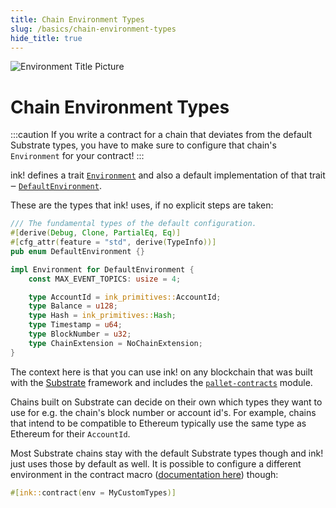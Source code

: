 ```yaml
---
title: Chain Environment Types
slug: /basics/chain-environment-types
hide_title: true
---
```


![Environment Title Picture](/img/title/environment.svg)

# Chain Environment Types

:::caution
If you write a contract for a chain that deviates from the default
Substrate types, you have to make sure to configure that chain's
`Environment` for your contract!
:::

ink! defines a trait [`Environment`](https://use-ink.github.io/ink/ink_env/trait.Environment.html)
and also a default implementation of that trait ‒ [`DefaultEnvironment`](https://use-ink.github.io/ink/ink_env/enum.DefaultEnvironment.html).

These are the types that ink! uses, if no explicit steps are taken:

```rust
/// The fundamental types of the default configuration.
#[derive(Debug, Clone, PartialEq, Eq)]
#[cfg_attr(feature = "std", derive(TypeInfo))]
pub enum DefaultEnvironment {}

impl Environment for DefaultEnvironment {
    const MAX_EVENT_TOPICS: usize = 4;

    type AccountId = ink_primitives::AccountId;
    type Balance = u128;
    type Hash = ink_primitives::Hash;
    type Timestamp = u64;
    type BlockNumber = u32;
    type ChainExtension = NoChainExtension;
}
```

The context here is that you can use ink! on any blockchain that was built with
the [Substrate](https://substrate.io) framework and includes the
[`pallet-contracts`](https://github.com/paritytech/substrate/tree/master/frame/contracts)
module.

Chains built on Substrate can decide on their own which types they want
to use for e.g. the chain's block number or account id's. For example,
chains that intend to be compatible to Ethereum typically use the same
type as Ethereum for their `AccountId`.

Most Substrate chains stay with the default Substrate types though and
ink! just uses those by default as well. It is possible to configure
a different environment in the contract macro ([documentation here](https://use-ink.github.io/ink/ink/attr.contract.html#header-arguments))
though:

```rust
#[ink::contract(env = MyCustomTypes)]
```
